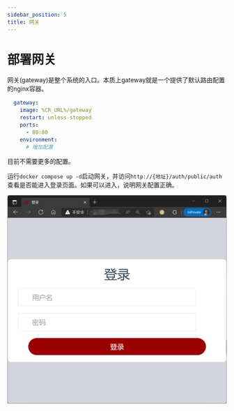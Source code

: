 ```yaml
---
sidebar_position: 5
title: 网关
---
```


# 部署网关

网关(gateway)是整个系统的入口。本质上gateway就是一个提供了默认路由配置的nginx容器。

```yaml
  gateway:
    image: %CR_URL%/gateway
    restart: unless-stopped
    ports:
      - 80:80
    environment:
      # 增加配置
```

目前不需要更多的配置。

运行`docker compose up -d`启动网关，并访问`http://{地址}/auth/public/auth`查看是否能进入登录页面。如果可以进入，说明网关配置正确。

![登录页面](./pics/login.png)


